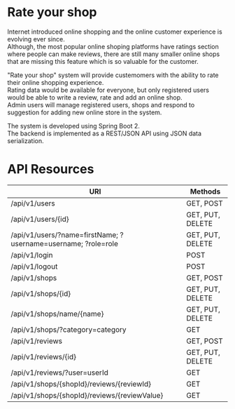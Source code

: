 # Rate your shop
<p> Internet introduced online shopping and the online customer experience is evolving ever since. <br>
Although, the most popular online shoping platforms have ratings section where people can make reviews, 
there are still many smaller online shops that are missing this feature which is so valuable for the customer. </p>
<p> "Rate your shop" system will provide custemomers with the ability to rate their online shopping experience. <br>
Rating data would be available for everyone, but only registered users would be able to write a review, rate and add an online shop. <br>
Admin users will manage registered users, shops and respond to suggestion for adding new online store in the system. </p>
<p> The system is developed using Spring Boot 2. <br>
The backend is implemented as a REST/JSON API using JSON data serialization. </p>

# API Resources
URI | Methods
------------ | -------------
/api/v1/users | GET, POST
/api/v1/users/{id} | GET, PUT, DELETE
/api/v1/users/?name=firstName; ?username=username; ?role=role | GET, PUT, DELETE
/api/v1/login | POST
/api/v1/logout | POST
/api/v1/shops | GET, POST
/api/v1/shops/{id} | GET, PUT, DELETE
/api/v1/shops/name/{name} | GET, PUT, DELETE
/api/v1/shops/?category=category | GET
/api/v1/reviews | GET, POST
/api/v1/reviews/{id} | GET, PUT, DELETE
/api/v1/reviews/?user=userId | GET
/api/v1/shops/{shopId}/reviews/{reviewId} | GET
/api/v1/shops/{shopId}/reviews/{reviewValue} | GET
